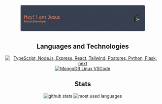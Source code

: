 <h1 align="center"><img width="80%" alt="Hello, I'm Jesus. I do software development!" src="./assets/gh-readme-header.png" /></h1>

<h2 align="center">Languages and Technologies</h2>
<p align="center">
  <a href="#">
    <img src="https://skillicons.dev/icons?i=ts,js,python,nodejs,express,flask,react,next,postgres" alt="TypeScript, Node.js, Express, React, Tailwind, Postgres, Python, Flask, next" />
    <img src="https://skillicons.dev/icons?i=mongodb,linux,vscode" alt="MongoDB,Linux,VSCode" />    
  </a>
</p>

<h2 align="center">Stats</h2>
<p align="center">
    <img src="https://github-readme-stats.vercel.app/api?username=JVPH&show_icons=true&hide_rank=true&theme=calm" alt="github stats"  style="height: 200px" />
    <img src="https://github-readme-stats.vercel.app/api/top-langs/?username=JVPH&layout=compact&theme=calm" alt="most used languages" style="height: 200px" />
<!--     <img src="https://github-readme-stats.vercel.app/api/top-langs/?username=JVPH&langs_count=2&layout=compact&theme=vue-dark&count_private=true&hide_border=true&line_height=24&bg_color=0d1117" alt="Top Langs"> -->
</p>
